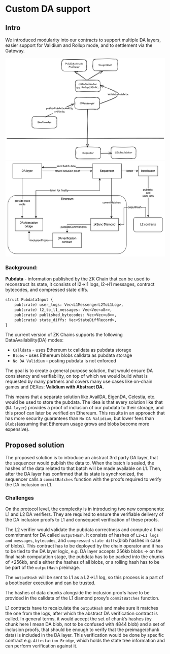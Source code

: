 # Custom DA support

## Intro

We introduced modularity into our contracts to support multiple DA layers, easier support for Validium and Rollup mode, and to settlement via the Gateway.

![The contracts for the rollup case](./Custom-da-contracts.png)
![The general architecture](./Custom-da-external.png)

### Background:

**Pubdata** - information published by the ZK Chain that can be used to reconstruct its state, it consists of l2→l1 logs, l2→l1 messages, contract bytecodes, and compressed state diffs.

```solidity
struct PubdataInput {
    pub(crate) user_logs: Vec<L1MessengerL2ToL1Log>,
    pub(crate) l2_to_l1_messages: Vec<Vec<u8>>,
    pub(crate) published_bytecodes: Vec<Vec<u8>>,
    pub(crate) state_diffs: Vec<StateDiffRecord>,
}
```

The current version of ZK Chains supports the following DataAvailability(DA) modes:

- `Calldata` - uses Ethereum tx calldata as pubdata storage
- `Blobs` - uses Ethereum blobs calldata as pubdata storage
- `No DA Validium` - posting pubdata is not enforced

The goal is to create a general purpose solution, that would ensure DA consistency and verifiability, on top of which we would build what is requested by many partners and covers many use cases like on-chain games and DEXes: **Validium with Abstract DA.**

This means that a separate solution like AvailDA, EigenDA, Celestia, etc. would be used to store the pubdata. The idea is that every solution like that (`DA layer`) provides a proof of inclusion of our pubdata to their storage, and this proof can later be verified on Ethereum. This results in an approach that has more security guarantees than `No DA Validium`, but lower fees than `Blobs`(assuming that Ethereum usage grows and blobs become more expensive).

## Proposed solution

The proposed solution is to introduce an abstract 3rd party DA layer, that the sequencer would publish the data to. When the batch is sealed, the hashes of the data related to that batch will be made available on L1. Then, after the DA layer has confirmed that its state is synchronized, the sequencer calls a `commitBatches` function with the proofs required to verify the DA inclusion on L1.

### Challenges

On the protocol level, the complexity is in introducing two new components: L1 and L2 DA verifiers. They are required to ensure the verifiable delivery of the DA inclusion proofs to L1 and consequent verification of these proofs.

The L2 verifier would validate the pubdata correctness and compute a final commitment for DA called `outputHash`. It consists of hashes of `L2→L1 logs and messages`, `bytecodes`, and `compressed state diffs`(blob hashes in case of blobs). This contract has to be deployed by the chain operator and it has to be tied to the DA layer logic, e.g. DA layer accepts 256kb blobs → on the final hash computation stage, the pubdata has to be packed into the chunks of <256kb, and a either the hashes of all blobs, or a rolling hash has to be be part of the `outputHash` preimage.

The `outputHash` will be sent to L1 as a L2→L1 log, so this process is a part of a bootloader execution and can be trusted.

The hashes of data chunks alongside the inclusion proofs have to be provided in the calldata of the L1 diamond proxy’s `commitBatches` function.

L1 contracts have to recalculate the `outputHash` and make sure it matches the one from the logs, after which the abstract DA verification contract is called. In general terms, it would accept the set of chunk’s hashes (by chunk here I mean DA blob, not to be confused with 4844 blob) and a set of inclusion proofs, that should be enough to verify that the preimage(chunk data) is included in the DA layer. This verification would be done by specific contract e.g. `Attestation Bridge`, which holds the state tree information and can perform verification against it.
